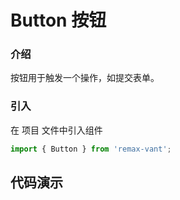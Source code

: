 # Button 按钮

### 介绍

按钮用于触发一个操作，如提交表单。

### 引入

在 项目 文件中引入组件

```js
import { Button } from 'remax-vant';
```

## 代码演示
